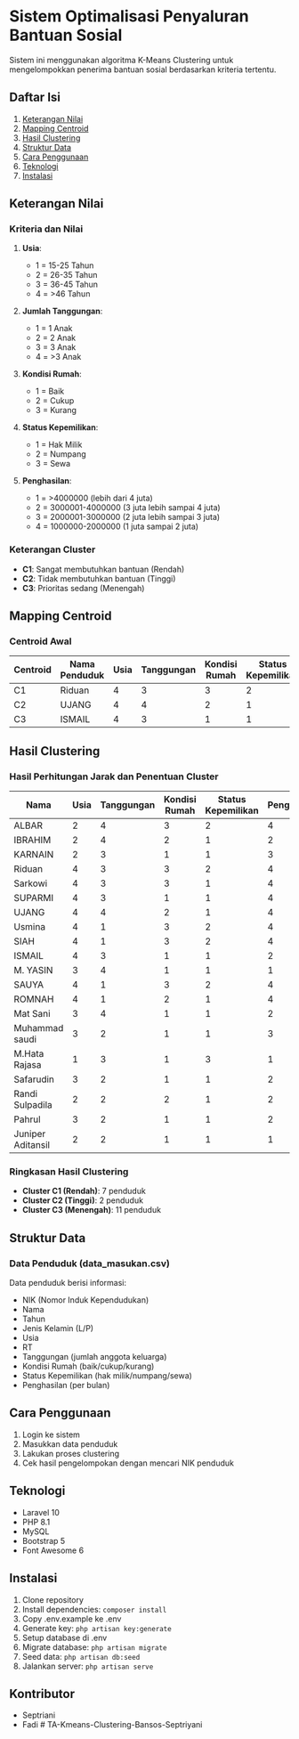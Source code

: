 # Sistem Optimalisasi Penyaluran Bantuan Sosial

Sistem ini menggunakan algoritma K-Means Clustering untuk mengelompokkan penerima bantuan sosial berdasarkan kriteria tertentu.

## Daftar Isi
1. [Keterangan Nilai](#keterangan-nilai)
2. [Mapping Centroid](#mapping-centroid)
3. [Hasil Clustering](#hasil-clustering)
4. [Struktur Data](#struktur-data)
5. [Cara Penggunaan](#cara-penggunaan)
6. [Teknologi](#teknologi)
7. [Instalasi](#instalasi)

## Keterangan Nilai

### Kriteria dan Nilai
1. **Usia**:
   - 1 = 15-25 Tahun
   - 2 = 26-35 Tahun
   - 3 = 36-45 Tahun
   - 4 = >46 Tahun

2. **Jumlah Tanggungan**:
   - 1 = 1 Anak
   - 2 = 2 Anak
   - 3 = 3 Anak
   - 4 = >3 Anak

3. **Kondisi Rumah**:
   - 1 = Baik
   - 2 = Cukup
   - 3 = Kurang

4. **Status Kepemilikan**:
   - 1 = Hak Milik
   - 2 = Numpang
   - 3 = Sewa

5. **Penghasilan**:
   - 1 = >4000000 (lebih dari 4 juta)
   - 2 = 3000001-4000000 (3 juta lebih sampai 4 juta)
   - 3 = 2000001-3000000 (2 juta lebih sampai 3 juta)
   - 4 = 1000000-2000000 (1 juta sampai 2 juta)

### Keterangan Cluster
- **C1**: Sangat membutuhkan bantuan (Rendah)
- **C2**: Tidak membutuhkan bantuan (Tinggi)
- **C3**: Prioritas sedang (Menengah)

## Mapping Centroid

### Centroid Awal
| Centroid | Nama Penduduk | Usia | Tanggungan | Kondisi Rumah | Status Kepemilikan | Penghasilan |
|----------|---------------|------|------------|---------------|-------------------|-------------|
| C1 | Riduan | 4 | 3 | 3 | 2 | 4 |
| C2 | UJANG | 4 | 4 | 2 | 1 | 4 |
| C3 | ISMAIL | 4 | 3 | 1 | 1 | 2 |

## Hasil Clustering

### Hasil Perhitungan Jarak dan Penentuan Cluster
| Nama | Usia | Tanggungan | Kondisi Rumah | Status Kepemilikan | Penghasilan | Jarak ke C1 | Jarak ke C2 | Jarak ke C3 | Jarak Terdekat | Cluster |
|------|------|------------|---------------|-------------------|-------------|-------------|-------------|-------------|----------------|---------|
| ALBAR | 2 | 4 | 3 | 2 | 4 | 2.236067977 | 2.449489743 | 3.741657387 | 2.236067977 | C1 |
| IBRAHIM | 2 | 4 | 2 | 1 | 2 | 3.316624790 | 2.828427125 | 2.449489743 | 2.449489743 | C3 |
| KARNAIN | 2 | 3 | 1 | 1 | 3 | 3.162277660 | 2.645751311 | 2.236067977 | 2.236067977 | C3 |
| Riduan | 4 | 3 | 3 | 2 | 4 | 0.000000000 | 1.732050808 | 3.000000000 | 0.000000000 | C1 |
| Sarkowi | 4 | 3 | 3 | 1 | 4 | 1.000000000 | 1.414213562 | 2.828427125 | 1.000000000 | C1 |
| SUPARMI | 4 | 3 | 1 | 1 | 4 | 2.236067977 | 1.414213562 | 2.000000000 | 1.414213562 | C2 |
| UJANG | 4 | 4 | 2 | 1 | 4 | 1.732050808 | 0.000000000 | 2.449489743 | 0.000000000 | C2 |
| Usmina | 4 | 1 | 3 | 2 | 4 | 2.000000000 | 3.316624790 | 3.605551275 | 2.000000000 | C1 |
| SIAH | 4 | 1 | 3 | 2 | 4 | 2.000000000 | 3.316624790 | 3.605551275 | 2.000000000 | C1 |
| ISMAIL | 4 | 3 | 1 | 1 | 2 | 3.000000000 | 2.449489743 | 0.000000000 | 0.000000000 | C3 |
| M. YASIN | 3 | 4 | 1 | 1 | 1 | 4.000000000 | 3.316624790 | 1.732050808 | 1.732050808 | C3 |
| SAUYA | 4 | 1 | 3 | 2 | 4 | 2.000000000 | 3.316624790 | 3.605551275 | 2.000000000 | C1 |
| ROMNAH | 4 | 1 | 2 | 1 | 4 | 2.449489743 | 3.000000000 | 3.000000000 | 2.449489743 | C1 |
| Mat Sani | 3 | 4 | 1 | 1 | 2 | 3.316624790 | 2.449489743 | 1.414213562 | 1.414213562 | C3 |
| Muhammad saudi | 3 | 2 | 1 | 1 | 3 | 2.828427125 | 2.645751311 | 1.732050808 | 1.732050808 | C3 |
| M.Hata Rajasa | 1 | 3 | 1 | 3 | 1 | 4.795831523 | 4.898979486 | 3.741657387 | 3.741657387 | C3 |
| Safarudin | 3 | 2 | 1 | 1 | 2 | 3.316624790 | 3.162277660 | 1.414213562 | 1.414213562 | C3 |
| Randi Sulpadila | 2 | 2 | 2 | 1 | 2 | 3.316624790 | 3.464101615 | 2.449489743 | 2.449489743 | C3 |
| Pahrul | 3 | 2 | 1 | 1 | 2 | 3.316624790 | 3.162277660 | 1.414213562 | 1.414213562 | C3 |
| Juniper Aditansil | 2 | 2 | 1 | 1 | 1 | 4.358898944 | 4.242640687 | 2.449489743 | 2.449489743 | C3 |

### Ringkasan Hasil Clustering
- **Cluster C1 (Rendah)**: 7 penduduk
- **Cluster C2 (Tinggi)**: 2 penduduk
- **Cluster C3 (Menengah)**: 11 penduduk

## Struktur Data

### Data Penduduk (data_masukan.csv)
Data penduduk berisi informasi:
- NIK (Nomor Induk Kependudukan)
- Nama
- Tahun
- Jenis Kelamin (L/P)
- Usia
- RT
- Tanggungan (jumlah anggota keluarga)
- Kondisi Rumah (baik/cukup/kurang)
- Status Kepemilikan (hak milik/numpang/sewa)
- Penghasilan (per bulan)

## Cara Penggunaan

1. Login ke sistem
2. Masukkan data penduduk
3. Lakukan proses clustering
4. Cek hasil pengelompokan dengan mencari NIK penduduk

## Teknologi

- Laravel 10
- PHP 8.1
- MySQL
- Bootstrap 5
- Font Awesome 6

## Instalasi

1. Clone repository
2. Install dependencies: `composer install`
3. Copy .env.example ke .env
4. Generate key: `php artisan key:generate`
5. Setup database di .env
6. Migrate database: `php artisan migrate`
7. Seed data: `php artisan db:seed`
8. Jalankan server: `php artisan serve`

## Kontributor

- Septriani
- Fadi
#   T A - K m e a n s - C l u s t e r i n g - B a n s o s - S e p t r i y a n i  
 